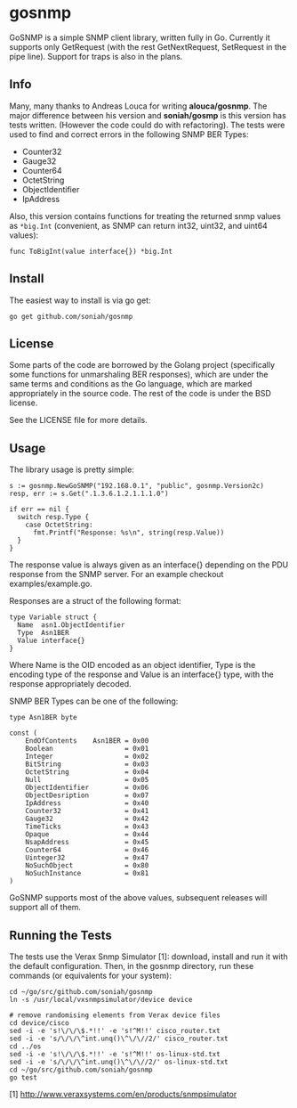 gosnmp
======

GoSNMP is a simple SNMP client library, written fully in Go. Currently it supports only GetRequest (with the rest GetNextRequest, SetRequest in the pipe line). Support for traps is also in the plans.

Info
----

Many, many thanks to Andreas Louca for writing **alouca/gosnmp**. The major
difference between his version and **soniah/gosmp** is this version has
tests written. (However the code could do with refactoring). The tests were
used to find and correct errors in the following SNMP BER Types:

* Counter32
* Gauge32
* Counter64
* OctetString
* ObjectIdentifier
* IpAddress

Also, this version contains functions for treating the returned snmp values as
`*big.Int` (convenient, as SNMP can return int32, uint32, and uint64 values):

    func ToBigInt(value interface{}) *big.Int

Install
-------

The easiest way to install is via go get:

    go get github.com/soniah/gosnmp

License
-------

Some parts of the code are borrowed by the Golang project (specifically some functions for unmarshaling BER responses), which are under the same terms and conditions as the Go language, which are marked appropriately in the source code. The rest of the code is under the BSD license.

See the LICENSE file for more details.

Usage
-----
The library usage is pretty simple:

    s := gosnmp.NewGoSNMP("192.168.0.1", "public", gosnmp.Version2c)
    resp, err := s.Get(".1.3.6.1.2.1.1.1.0")

    if err == nil {
      switch resp.Type {
        case OctetString:
          fmt.Printf("Response: %s\n", string(resp.Value))
      }
    }

The response value is always given as an interface{} depending on the PDU response from the SNMP server. For an example checkout examples/example.go.

Responses are a struct of the following format:

    type Variable struct {
      Name  asn1.ObjectIdentifier
      Type  Asn1BER
      Value interface{}
    }

Where Name is the OID encoded as an object identifier, Type is the encoding type of the response and Value is an interface{} type, with the response appropriately decoded.

SNMP BER Types can be one of the following:

    type Asn1BER byte

    const (
        EndOfContents    Asn1BER = 0x00
        Boolean                  = 0x01
        Integer                  = 0x02
        BitString                = 0x03
        OctetString              = 0x04
        Null                     = 0x05
        ObjectIdentifier         = 0x06
        ObjectDesription         = 0x07
        IpAddress                = 0x40
        Counter32                = 0x41
        Gauge32                  = 0x42
        TimeTicks                = 0x43
        Opaque                   = 0x44
        NsapAddress              = 0x45
        Counter64                = 0x46
        Uinteger32               = 0x47
        NoSuchObject             = 0x80
        NoSuchInstance           = 0x81
    )

GoSNMP supports most of the above values, subsequent releases will support all of them.

Running the Tests
-----------------

The tests use the Verax Snmp Simulator [1]: download, install and run it
with the default configuration. Then, in the gosnmp directory, run these
commands (or equivalents for your system):

    cd ~/go/src/github.com/soniah/gosnmp
    ln -s /usr/local/vxsnmpsimulator/device device

    # remove randomising elements from Verax device files
    cd device/cisco
    sed -i -e 's!\/\/\$.*!!' -e 's!^M!!' cisco_router.txt
    sed -i -e 's/\/\/\^int.unq()\^\/\//2/' cisco_router.txt
    cd ../os
    sed -i -e 's!\/\/\$.*!!' -e 's!^M!!' os-linux-std.txt
    sed -i -e 's/\/\/\^int.unq()\^\/\//2/' os-linux-std.txt
    cd ~/go/src/github.com/soniah/gosnmp
    go test

[1] http://www.veraxsystems.com/en/products/snmpsimulator
